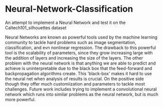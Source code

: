 # Neural-Network-Classification
An attempt to implement a Neural Network and test it on the Caltech101_silhouettes dataset

Neural Networks are known as powerful tools used by the machine learning community to tackle hard problems such as image segmentation, classification, and evn nonlinear regression. The drawback to this powerful tool is the scalability of parameters, since they grow increasing large with the addition of layers and increasing the size of the layers. The other problem with the neural network is that anything we are able to predict and achieve is uninterpretable due to the black box that the feed-forward and backpropagation algorithms create. This 'black-box' makes it hard to use the neural net when analysis of results is crucial. On the positive side though they offer much customiization and parameters to tackle most challenges. Future work includes trying to implement a convolutional neural network which runs into similar problems as the neural network, but is much more powerful. 
